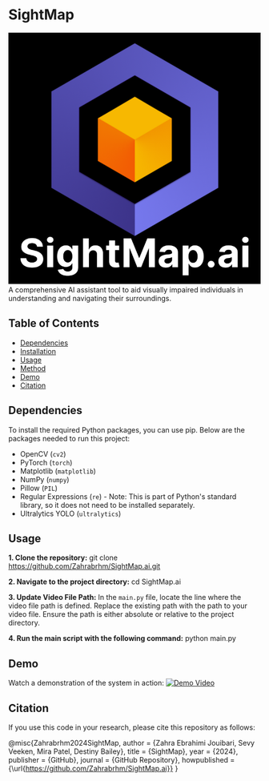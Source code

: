 # SightMap
![Logo](./logo/logo.png)
A comprehensive AI assistant tool to aid visually impaired individuals in understanding and navigating their surroundings.

## Table of Contents
- [Dependencies](#dependencies)
- [Installation](#installation)
- [Usage](#usage)
- [Method](#method)
- [Demo](#demo)
- [Citation](#citation)

## Dependencies

To install the required Python packages, you can use pip. Below are the packages needed to run this project:

- OpenCV (`cv2`)
- PyTorch (`torch`)
- Matplotlib (`matplotlib`)
- NumPy (`numpy`)
- Pillow (`PIL`)
- Regular Expressions (`re`) - Note: This is part of Python's standard library, so it does not need to be installed separately.
- Ultralytics YOLO (`ultralytics`)

## Usage
**1. Clone the repository:**
git clone https://github.com/Zahrabrhm/SightMap.ai.git

**2. Navigate to the project directory:**
cd SightMap.ai

**3. Update Video File Path:**
In the `main.py` file, locate the line where the video file path is defined. Replace the existing path with the path to your video file. Ensure the path is either absolute or relative to the project directory.

**4. Run the main script with the following command:**
python main.py

## Demo
Watch a demonstration of the system in action:
[![Demo Video](https://img.youtube.com/vi/N68TiqHG25s/0.jpg)](https://www.youtube.com/watch?v=N68TiqHG25s)

## Citation 
If you use this code in your research, please cite this repository as follows:

@misc{Zahrabrhm2024SightMap,
  author = {Zahra Ebrahimi Jouibari, Sevy Veeken, Mira Patel, Destiny Bailey},
  title = {SightMap},
  year = {2024},
  publisher = {GitHub},
  journal = {GitHub Repository},
  howpublished = {\url{https://github.com/Zahrabrhm/SightMap.ai}}
}





